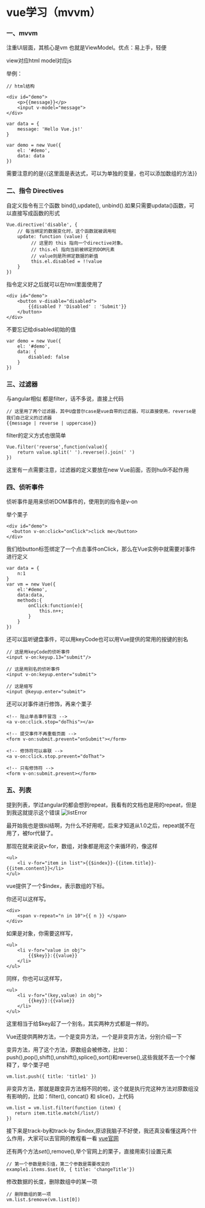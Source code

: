 # vue学习（mvvm）

### 一、mvvm

注重UI层面，其核心是vm  也就是ViewModel。优点：易上手，轻便

view对应html   model对应js

举例：

	// html结构

	<div id="demo">
	    <p>{{message}}</p>
	    <input v-model="message">
	</div>

	var data = {
	    message: 'Hello Vue.js!'
	}

	var demo = new Vue({
	    el: '#demo',
	    data: data
	})

需要注意的的是{{这里面是表达式，可以为单独的变量，也可以添加数组的方法}}

### 二、指令 Directives

自定义指令有三个函数 bind(),update(), unbind().如果只需要updata()函数，可以直接写成函数的形式

	Vue.directive('disable', {
	    // 每当绑定的数据变化时，这个函数就被调用啦
	    update: function (value) {
	         // 这里的 this 指向一个directive对象。
	         // this.el 指向当前被绑定的DOM元素
	         // value则是所绑定数据的新值
	         this.el.disabled = !!value
	    }
	})

指令定义好之后就可以在html里面使用了

	<div id="demo">
	    <button v-disable="disabled">
	        {{disabled ? 'Disabled' : 'Submit'}}
	    </button>
	</div>

不要忘记给disabled初始的值

	var demo = new Vue({
	    el: '#demo',
	    data: {
	        disabled: false
	    }
	})


### 三、过滤器

与angular相似 都是filter，话不多说，直接上代码

	// 这里用了两个过滤器，其中U盘普尔case是vue自带的过滤器，可以直接使用，reverse是我们自己定义的过滤器
	{{message | reverse | uppercase}}

filter的定义方式也很简单

	Vue.filter('reverse',function(value){
		return value.split(' ').reverse().join(' ')
	})
这里有一点需要注意，过滤器的定义要放在new Vue前面，否则hu9i不起作用


### 四、侦听事件

侦听事件是用来侦听DOM事件的，使用到的指令是v-on

举个栗子

	<div id="demo">
	  <button v-on:click="onClick">click me</button>
	</div>

我们给button标签绑定了一个点击事件onClick，那么在Vue实例中就需要对事件进行定义

	var data = {
		n:1
	}
	var vm = new Vue({
		el:'#demo',
		data:data,
		methods:{
			onClick:function(e){
				this.n++;
			}
		}
	})
	
还可以监听键盘事件，可以用keyCode也可以用Vue提供的常用的按键的别名

	// 这是用keyCode的侦听事件
	<input v-on:keyup.13="submit"/>

	// 这是用别名的侦听事件
	<input v-on:keyup.enter="submit">

	// 这是缩写
	<input @keyup.enter="submit">

还可以对事件进行修饰，再来个栗子

	<!-- 阻止单击事件冒泡 -->
	<a v-on:click.stop="doThis"></a>
	
	<!-- 提交事件不再重载页面 -->
	<form v-on:submit.prevent="onSubmit"></form>
	
	<!-- 修饰符可以串联 -->
	<a v-on:click.stop.prevent="doThat">
	
	<!-- 只有修饰符 -->
	<form v-on:submit.prevent></form>

	
### 五、列表

提到列表，学过angular的都会想到repeat，我看有的文档也是用的repeat，但是到我这就提示这个错误
![listError](http://7xoona.com1.z0.glb.clouddn.com/ZBF%7D0DH%60W5KD%5D%7DP9ORB9%60NO.png)

最开始我也是很纠结啊，为什么不好用呢，后来才知道从1.0之后，repeat就不在用了，被for代替了。

那现在就来说说v-for，数组，对象都是用这个来循环的，像这样

	<ul>
		<li v-for="item in list">{{$index}}-{{item.title}}-{{item.content}}</li>
	</ul>

vue提供了一个$index，表示数组的下标。

你还可以这样写。

	<div>
	  	<span v-repeat="n in 10">{{ n }} </span>
	</div>

如果是对象，你需要这样写，

	<ul>
		<li v-for="value in obj">
			{{$key}}:{{value}}
		</li>
	</ul>

同样，你也可以这样写，

	<ul>
		<li v-for="(key,value) in obj">
			{{key}}:{{value}}
		</li>
	</ul>

这里相当于给$key起了一个别名，其实两种方式都是一样的。

Vue还提供两种方法，一个是变异方法，一个是非变异方法，分别介绍一下

变异方法，用了这个方法，原数组会被修改，比如：push(),pop(),shift(),unshift(),splice(),sort()和reverse(),这些我就不去一个个解释了，举个栗子吧

	vm.list.push({ title: 'title1' })

非变异方法，那就是跟变异方法相不同的啦，这个就是执行完这种方法对原数组没有影响的，比如：filter(), concat() 和 slice()，上代码

	vm.list = vm.list.filter(function (item) {
	   return item.title.match(/list/)
	})

接下来是track-by和track-by $index,原谅我脑子不好使，我还真没看懂这两个什么作用，大家可以去官网的教程看一看 [vue官网](http://cn.vuejs.org/guide/list.html#track-by)

还有两个方法$set(),$remove(),举个官网上的栗子，直接用索引设置元素

	// 第一个参数是索引值，第二个参数是需要改变的
	example1.items.$set(0, { title: 'changeTitle'})

修改数据的长度，删除数组中的某一项

	// 删除数组的第一项
	vm.list.$remove(vm.list[0])






	


